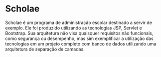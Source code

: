 # Scholae
Scholae é um programa de administração escolar destinado a servir de exemplo. Ele foi produzido utilizando as tecnologias JSP, Servlet e Bootstrap. Sua arquitetura não visa quaisquer requisitos não funcionais, como segurança ou desempenho, mas sim exemplificar a utilização das tecnologias em um projeto completo com banco de dados utilizando uma arquitetura de separação de camadas.
